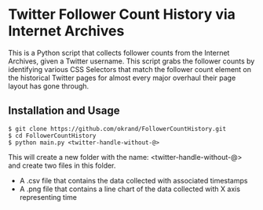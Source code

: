 # Twitter Follower Count History via Internet Archives
This is a Python script that collects follower counts from the Internet Archives, given a Twitter username. This script grabs the follower counts by identifying various CSS Selectors that match the follower count element on the historical Twitter pages for almost every major overhaul their page layout has gone through.

## Installation and Usage
```shell	
$ git clone https://github.com/okrand/FollowerCountHistory.git
$ cd FollowerCountHistory
$ python main.py <twitter-handle-without-@>
```
This will create a new folder with the name: <twitter-handle-without-@> and create two files in this folder.
* A .csv file that contains the data collected with associated timestamps
* A .png file that contains a line chart of the data collected with X axis representing time